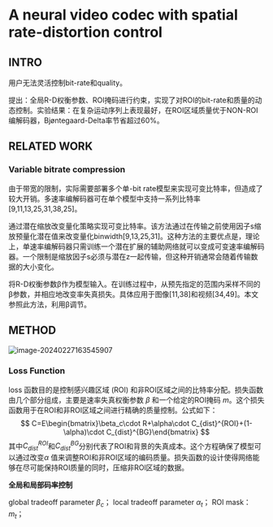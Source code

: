 # A neural video codec with spatial rate-distortion control

## INTRO

用户无法灵活控制bit-rate和quality。

提出：全局R-D权衡参数、ROI掩码进行约束，实现了对ROI的bit-rate和质量的动态控制。实验结果：在复杂运动序列上表现最好，在ROI区域质量优于NON-ROI编解码器，Bjøntegaard-Delta率节省超过60%。



## RELATED WORK

### Variable bitrate compression

由于带宽的限制，实际需要部署多个单-bit rate模型来实现可变比特率，但造成了较大开销。多速率编解码器可在单个模型中支持一系列比特率[9,11,13,25,31,38,25]。

通过潜在缩放改变量化策略实现可变比特率。该方法通过在传输之前使用因子s缩放预量化潜在值来改变量化binwidth[9,13,25,31]。这种方法的主要优点是，理论上，单速率编解码器只需训练一个潜在扩展的辅助网络就可以变成可变速率编解码器。一个限制是缩放因子s必须与潜在z一起传输，但这种开销通常会随着传输数据的大小变化。

将R-D权衡参数β作为模型输入。在训练过程中，从预先指定的范围内采样不同的β参数，并相应地改变率失真损失。具体应用于图像[11,38]和视频[34,49]。本文参照此方法，利用β调节。



## METHOD

![image-20240227163545907](https://cdn.jsdelivr.net/gh/J-M-LIU/pic-bed@master//img/image-20240227163545907.png)

### Loss Function

loss 函数目的是控制感兴趣区域 (ROI) 和非ROI区域之间的比特率分配。损失函数由几个部分组成，主要是速率失真权衡参数 $\beta$ 和一个给定的ROI掩码 $m$。这个损失函数用于在ROI和非ROI区域之间进行精确的质量控制。公式如下：
$$
C=E\begin{bmatrix}\beta_c\cdot R+\alpha\cdot C_{dist}^{ROI}+(1-\alpha)\cdot C_{dist}^{BG}\end{bmatrix}
$$
其中$C_{dist}^{ROI}$和$C_{dist}^{BG}$分别代表了ROI和背景的失真成本。这个方程确保了模型可以通过改变$\alpha$ 值来调整ROI和非ROI区域的编码质量。损失函数的设计使得网络能够在尽可能保持ROI质量的同时，压缩非ROl区域的数据。

**全局和局部码率控制**

global tradeoff parameter $\beta _c$；
local tradeoff parameter $\alpha_t$；
ROI mask：$m_t$；


